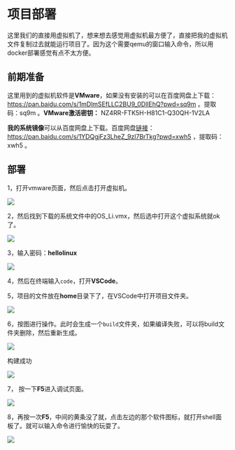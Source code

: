 # 项目部署

这里我们的直接用虚拟机了，想来想去感觉用虚拟机最方便了，直接把我的虚拟机文件复制过去就能运行项目了。因为这个需要qemu的窗口输入命令，所以用docker部署感觉有点不太方便。

## 前期准备

这里用到的虚拟机软件是**VMware**，如果没有安装的可以在百度网盘上下载：https://pan.baidu.com/s/1mDlmSEfLLC2BU9_0DllEhQ?pwd=sq9m 。提取码：sq9m 。**VMware激活密钥：** NZ4RR-FTK5H-H81C1-Q30QH-1V2LA

**我的系统镜像**可以从百度网盘上下载。百度网盘[链接](https://pan.baidu.com/s/1YDQgjFz3LheZ_9zl7BrTkg?pwd=xwh5)：https://pan.baidu.com/s/1YDQgjFz3LheZ_9zl7BrTkg?pwd=xwh5 ，提取码：xwh5 。

## 部署

1，打开vmware页面，然后点击打开虚拟机。

![](https://img.weidust.cn/images/2e20f2e1edbaf2ba68d5e93e07f1b470.1.webp)

2，然后找到下载的系统文件中的OS_Li.vmx，然后选中打开这个虚拟系统就ok了。

![](https://img.weidust.cn/images/9dc2ddc91d972d9ee27790e3fbe1f098.2.webp)

3，输入密码：**hellolinux**

![](https://img.weidust.cn/images/9f57fc855574118c4694952768f4fa79.3.webp)

4，然后在终端输入``code``，打开**VSCode**。

5，项目的文件放在**home**目录下了，在VSCode中打开项目文件夹。

![](https://img.weidust.cn/images/407a4a396bb5bed9fe1ad6dbdfe1a18f.5.webp)

6，按图进行操作。此时会生成一个``build``文件夹，如果编译失败，可以将build文件夹删除，然后重新生成。

![](https://img.weidust.cn/images/a79f2b23622a272b562f9a15ea7c8fb7.6.webp)

构建成功

![](https://img.weidust.cn/images/7689c46a612dd0ba576db4056613768c.7.webp)

7， 按一下**F5**进入调试页面。

![](https://img.weidust.cn/images/4a7e5bdab0edc553283a9379d2bb46b8.8.webp)

8，再按一次**F5**，中间的黄条没了就，点击左边的那个软件图标，就打开shell面板了。就可以输入命令进行愉快的玩耍了。

![](https://img.weidust.cn/images/d1081042005a9c29e22f51af73557365.9.webp)